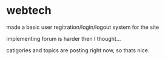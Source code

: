 # webtech

made a basic user regitration/login/logout system for the site

implementing forum is harder then I thought...

catigories and topics are posting right now, so thats nice.
